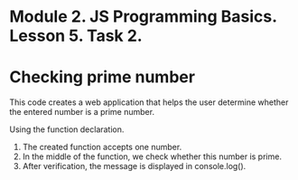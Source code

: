 # Module 2. JS Programming Basics. Lesson 5. Task 2.

# Checking prime number

This code creates a web application that helps the user determine whether the entered number is a prime number.

Using the function declaration.

1. The created function accepts one number.
2. In the middle of the function, we check whether this number is prime.
3. After verification, the message is displayed in console.log().
